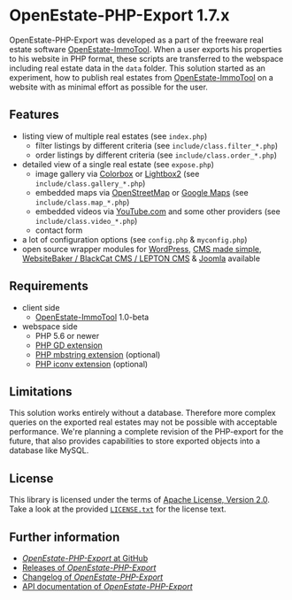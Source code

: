 OpenEstate-PHP-Export 1.7.x
===========================

OpenEstate-PHP-Export was developed as a part of the freeware real estate
software [OpenEstate-ImmoTool](https://openestate.org/). When a user exports his
properties to his website in PHP format, these scripts are transferred to the
webspace including real estate data in the `data` folder. This solution started
as an experiment, how to publish real estates from
[OpenEstate-ImmoTool](https://openestate.org/) on a website with as minimal
effort as possible for the user.


Features
--------

-   listing view of multiple real estates (see `index.php`)
    -   filter listings by different criteria (see `include/class.filter_*.php`)
    -   order listings by different criteria (see `include/class.order_*.php`)
-   detailed view of a single real estate (see `expose.php`)
    -   image gallery via [Colorbox](https://www.jacklmoore.com/colorbox/) or [Lightbox2](https://www.lokeshdhakar.com/projects/lightbox2/) (see `include/class.gallery_*.php`)
    -   embedded maps via [OpenStreetMap](https://www.openstreetmap.org/) or [Google Maps](https://www.google.com/) (see `include/class.map_*.php`)
    -   embedded videos via [YouTube.com](https://www.youtube.com/) and some other providers (see `include/class.video_*.php`)
    -   contact form
-   a lot of configuration options (see `config.php` & `myconfig.php`)
-   open source wrapper modules for
    [WordPress](https://github.com/OpenEstate/OpenEstate-PHP-Wrapper-WordPress),
    [CMS made simple](https://github.com/OpenEstate/OpenEstate-PHP-Wrapper-CMSms),
    [WebsiteBaker / BlackCat CMS / LEPTON CMS](https://github.com/OpenEstate/OpenEstate-PHP-Wrapper-WebsiteBaker) &
    [Joomla](https://github.com/OpenEstate/OpenEstate-PHP-Wrapper-Joomla)
    available


Requirements
------------

-   client side
    -   [OpenEstate-ImmoTool](https://openestate.org/) 1.0-beta
-   webspace side
    -   PHP 5.6 or newer
    -   [PHP GD extension](https://secure.php.net/manual/en/book.image.php)
    -   [PHP mbstring extension](https://secure.php.net/manual/en/book.mbstring.php) (optional)
    -   [PHP iconv extension](https://secure.php.net/manual/en/book.iconv.php) (optional)


Limitations
-----------

This solution works entirely without a database. Therefore more complex queries
on the exported real estates may not be possible with acceptable performance.
We're planning a complete revision of the PHP-export for the future, that also
provides capabilities to store exported objects into a database like MySQL.


License
-------

This library is licensed under the terms of
[Apache License, Version 2.0](https://www.apache.org/licenses/LICENSE-2.0.html).
Take a look at the provided [`LICENSE.txt`](LICENSE.txt) for the license text.


Further information
-------------------

-   [*OpenEstate-PHP-Export* at GitHub](https://github.com/OpenEstate/OpenEstate-PHP-Export)
-   [Releases of *OpenEstate-PHP-Export*](https://github.com/OpenEstate/OpenEstate-PHP-Export/releases)
-   [Changelog of *OpenEstate-PHP-Export*](https://github.com/OpenEstate/OpenEstate-PHP-Export/blob/develop-1.7/CHANGELOG.md)
-   [API documentation of *OpenEstate-PHP-Export*](https://media.openestate.org/apidocs/OpenEstate-PHP-Export/)
